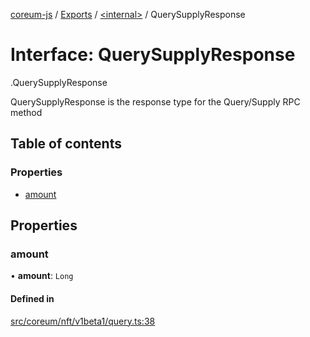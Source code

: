 [coreum-js](../README.md) / [Exports](../modules.md) / [<internal\>](../modules/internal_.md) / QuerySupplyResponse

# Interface: QuerySupplyResponse

[<internal>](../modules/internal_.md).QuerySupplyResponse

QuerySupplyResponse is the response type for the Query/Supply RPC method

## Table of contents

### Properties

- [amount](internal_.QuerySupplyResponse.md#amount)

## Properties

### amount

• **amount**: `Long`

#### Defined in

[src/coreum/nft/v1beta1/query.ts:38](https://github.com/PulsaraIO/coreum-js/blob/64a1208/src/coreum/nft/v1beta1/query.ts#L38)
